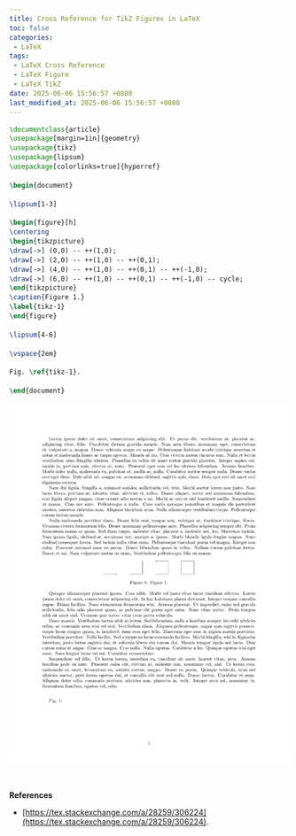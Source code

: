 ```yaml
---
title: Cross Reference for TikZ Figures in LaTeX
toc: false
categories:
 - LaTeX
tags:
 - LaTeX Cross Reference
 - LaTeX Figure
 - LaTeX TikZ
date: 2025-06-06 15:56:57 +0800
last_modified_at: 2025-06-06 15:56:57 +0800
---
```


```latex
\documentclass{article}
\usepackage[margin=1in]{geometry}
\usepackage{tikz}
\usepackage{lipsum}
\usepackage[colorlinks=true]{hyperref}

\begin{document}

\lipsum[1-3]

\begin{figure}[h]
\centering
\begin{tikzpicture}
\draw[->] (0,0) -- ++(1,0);
\draw[->] (2,0) -- ++(1,0) -- ++(0,1);
\draw[->] (4,0) -- ++(1,0) -- ++(0,1) -- ++(-1,0);
\draw[->] (6,0) -- ++(1,0) -- ++(0,1) -- ++(-1,0) -- cycle;
\end{tikzpicture}
\caption{Figure 1.}
\label{tikz-1}
\end{figure}

\lipsum[4-6]

\vspace{2em}

Fig. \ref{tikz-1}.

\end{document}
```

![img-1](https://raw.githubusercontent.com/HelloWorld-1017/blog-images-1/main/imgs/202506061559393.png)

<br>

**References**

- [https://tex.stackexchange.com/a/28259/306224](https://tex.stackexchange.com/a/28259/306224).